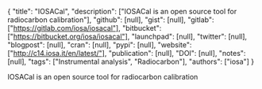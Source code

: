 {
  "title": "IOSACal",
  "description": ["IOSACal is an open source tool for radiocarbon calibration"],
  "github": [null],
  "gist": [null],
  "gitlab": ["https://gitlab.com/iosa/iosacal"],
  "bitbucket": ["https://bitbucket.org/iosa/iosacal"],
  "launchpad": [null],
  "twitter": [null],
  "blogpost": [null],
  "cran": [null],
  "pypi": [null],
  "website": ["http://c14.iosa.it/en/latest/"],
  "publication": [null],
  "DOI": [null],
  "notes": [null],
  "tags": ["Instrumental analysis", "Radiocarbon"],
  "authors": ["iosa"]
}

<!-- Generated by csv2md.R – do not edit by hand -->

IOSACal is an open source tool for radiocarbon calibration